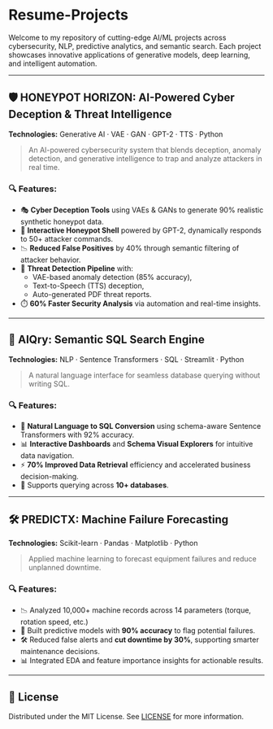 # Resume-Projects

Welcome to my repository of cutting-edge AI/ML projects across cybersecurity, NLP, predictive analytics, and semantic search. Each project showcases innovative applications of generative models, deep learning, and intelligent automation.

---

## 🛡️ HONEYPOT HORIZON: AI-Powered Cyber Deception & Threat Intelligence

**Technologies:** Generative AI · VAE · GAN · GPT-2 · TTS · Python

> An AI-powered cybersecurity system that blends deception, anomaly detection, and generative intelligence to trap and analyze attackers in real time.

### 🔍 Features:

* 🎭 **Cyber Deception Tools** using VAEs & GANs to generate 90% realistic synthetic honeypot data.
* 🧠 **Interactive Honeypot Shell** powered by GPT-2, dynamically responds to 50+ attacker commands.
* 📉 **Reduced False Positives** by 40% through semantic filtering of attacker behavior.
* 🚨 **Threat Detection Pipeline** with:
  * VAE-based anomaly detection (85% accuracy),
  * Text-to-Speech (TTS) deception,
  * Auto-generated PDF threat reports.
* ⏱️ **60% Faster Security Analysis** via automation and real-time insights.

---

## 🔎 AIQry: Semantic SQL Search Engine

**Technologies:** NLP · Sentence Transformers · SQL · Streamlit · Python

> A natural language interface for seamless database querying without writing SQL.

### 🔍 Features:

* 💬 **Natural Language to SQL Conversion** using schema-aware Sentence Transformers with 92% accuracy.
* 📊 **Interactive Dashboards** and **Schema Visual Explorers** for intuitive data navigation.
* ⚡ **70% Improved Data Retrieval** efficiency and accelerated business decision-making.
* 🔌 Supports querying across **10+ databases**.

---

## 🛠️ PREDICTX: Machine Failure Forecasting

**Technologies:** Scikit-learn · Pandas · Matplotlib · Python

> Applied machine learning to forecast equipment failures and reduce unplanned downtime.

### 🔍 Features:

* 📉 Analyzed 10,000+ machine records across 14 parameters (torque, rotation speed, etc.)
* 🧠 Built predictive models with **90% accuracy** to flag potential failures.
* 🛠️ Reduced false alerts and **cut downtime by 30%**, supporting smarter maintenance decisions.
* 📊 Integrated EDA and feature importance insights for actionable results.

---

## 📄 License

Distributed under the MIT License. See [LICENSE](LICENSE) for more information.
